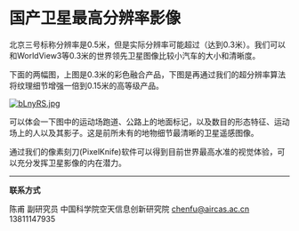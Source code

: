 #  国产卫星最高分辨率影像

北京三号标称分辨率是0.5米，但是实际分辨率可能超过（达到0.3米）。我们可以和WorldView3等0.3米的世界领先卫星图像比较小汽车的大小和清晰度。

下面的两幅图，上图是0.3米的彩色融合产品，下图是再通过我们的超分辨率算法将纹理细节增强一倍到0.15米的高等级产品。



[![bLnyRS.jpg](https://s1.ax1x.com/2022/03/13/bLnyRS.jpg)](https://imgtu.com/i/bLnyRS)



可以体会一下图中的运动场跑道、公路上的地面标记，以及数目的形态特征、运动场上的人以及其影子。这是前所未有的地物细节最清晰的卫星遥感图像。

通过我们的像素刻刀(PixelKnife)软件可以得到目前世界最高水准的视觉体验，可以充分发挥卫星影像的内在潜力。



---

**联系方式**

陈甫 副研究员
中国科学院空天信息创新研究院
chenfu@aircas.ac.cn
13811147935

